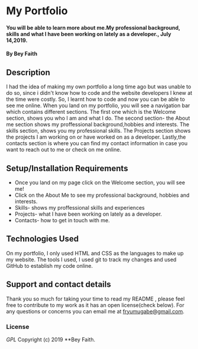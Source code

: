 # My Portfolio
#### You will be able to learn more about me.My professional background, skills and what I have been working on lately as a developer., July 14,2019.
#### By **Bey Faith**
## Description
I had the idea of making my own portfolio a long time ago but was unable to do so, since i didn't know how to code and the website developers I knew at the time were costly. So, I learnt how to code and now you can be able to see me online. 
When you land on my portfolio, you will see a navigation bar which contains different sections. The first one which is the Welcome section, shows you who I am and what I do. The second section- the About me section shows my proffessional background,hobbies and interests. The skills section, shows you my professional skills. The Projects section shows the projects I am working on or have worked on as a developer. Lastly,the contacts section is where you can find my contact information in case you want to reach out to me or check on me online.
## Setup/Installation Requirements
* Once you land on my page click on the Welcome section, you will see me!
* Click on the About Me to see my professional background, hobbies and interests.
* Skills- shows my proffessional skills and experiences
* Projects- what I have been working on lately as a developer.
* Contacts- how to get in touch with me.

## Technologies Used
On my portfolio, I only used HTML and CSS as the languages to make up my website. The tools I used, I used git to track my changes and used GitHub to establish my code online.
## Support and contact details
Thank you so much for taking your time to read my README , please feel free to contribute to my work as it has an open license(check below). For any questions or concerns you can email me at fryumugabe@gmail.com.
### License
*GPL*
Copyright (c) 2019 **Bey Faith.
